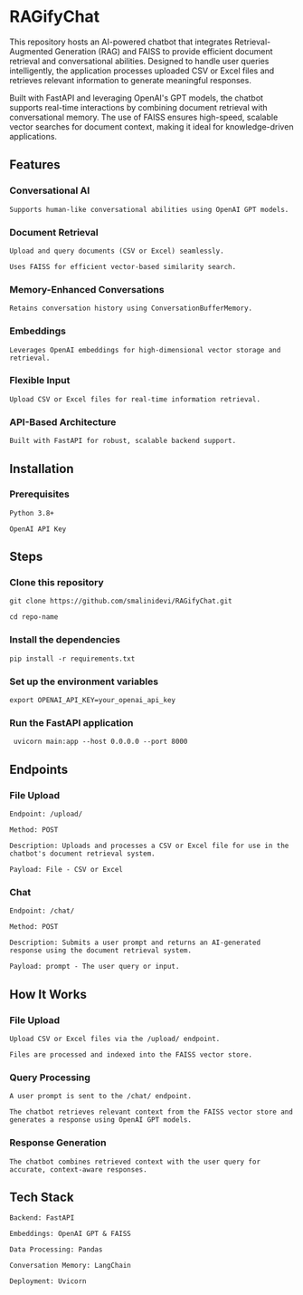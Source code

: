 # RAGifyChat
This repository hosts an AI-powered chatbot that integrates Retrieval-Augmented Generation (RAG) and FAISS to provide efficient document retrieval and conversational abilities. Designed to handle user queries intelligently, the application processes uploaded CSV or Excel files and retrieves relevant information to generate meaningful responses.
 
Built with FastAPI and leveraging OpenAI's GPT models, the chatbot supports real-time interactions by combining document retrieval with conversational memory. The use of FAISS ensures high-speed, scalable vector searches for document context, making it ideal for knowledge-driven applications.

<h2>Features</h2>


<h3>Conversational AI</h3>

    Supports human-like conversational abilities using OpenAI GPT models.

<h3>Document Retrieval</h3>

    Upload and query documents (CSV or Excel) seamlessly.

    Uses FAISS for efficient vector-based similarity search.

<h3>Memory-Enhanced Conversations</h3>

    Retains conversation history using ConversationBufferMemory.

<h3>Embeddings</h3>

    Leverages OpenAI embeddings for high-dimensional vector storage and retrieval.

<h3>Flexible Input</h3>

    Upload CSV or Excel files for real-time information retrieval.

<h3>API-Based Architecture</h3>

    Built with FastAPI for robust, scalable backend support.

<h2>Installation</h2>


<h3>Prerequisites</h3>

    Python 3.8+

    OpenAI API Key

<h2>Steps</h2>

<h3>Clone this repository</h3>

    git clone https://github.com/smalinidevi/RAGifyChat.git  

    cd repo-name  

<h3>Install the dependencies</h3>

    pip install -r requirements.txt  

<h3>Set up the environment variables</h3>

    export OPENAI_API_KEY=your_openai_api_key  

<h3>Run the FastAPI application</h3>

     uvicorn main:app --host 0.0.0.0 --port 8000 

<h2>Endpoints</h2>

<h3>File Upload</h3>

    Endpoint: /upload/

    Method: POST

    Description: Uploads and processes a CSV or Excel file for use in the chatbot's document retrieval system.

    Payload: File - CSV or Excel

<h3>Chat</h3>

    Endpoint: /chat/

    Method: POST

    Description: Submits a user prompt and returns an AI-generated response using the document retrieval system.

    Payload: prompt - The user query or input.

<h2>How It Works</h2>

<h3>File Upload</h3>

    Upload CSV or Excel files via the /upload/ endpoint.

    Files are processed and indexed into the FAISS vector store.

<h3>Query Processing</h3>

    A user prompt is sent to the /chat/ endpoint.

    The chatbot retrieves relevant context from the FAISS vector store and generates a response using OpenAI GPT models.

<h3>Response Generation</h3>

    The chatbot combines retrieved context with the user query for accurate, context-aware responses.

<h2>Tech Stack</h2>


    Backend: FastAPI

    Embeddings: OpenAI GPT & FAISS

    Data Processing: Pandas

    Conversation Memory: LangChain

    Deployment: Uvicorn
